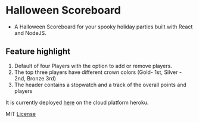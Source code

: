 # Halloween Scoreboard
- A Halloween Scoreboard for your spooky holiday parties built with React and NodeJS.
## Feature highlight 
1) Default of four Players with the option to add or remove players.
2) The top three players have different crown colors (Gold- 1st, Silver - 2nd, Bronze 3rd)
3) The header contains a stopwatch and a track of the overall points and players
 
It is currently deployed [here](https://halloweenscoreboard.herokuapp.com/) on the cloud platform heroku.

MIT [License](https://github.com/davidpofo/halloweenscoreboard/blob/master/LICENSE.txt)
